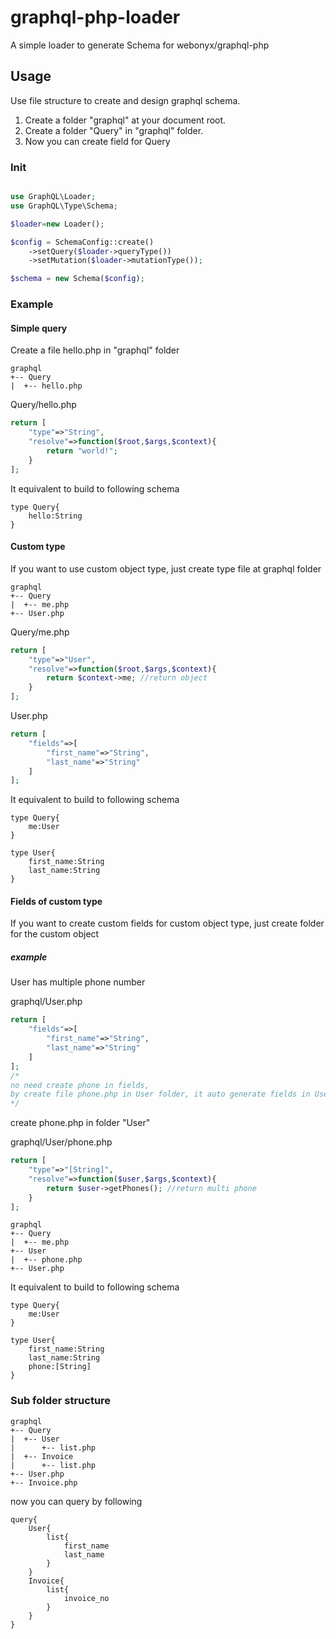 # graphql-php-loader

A simple loader to generate Schema for webonyx/graphql-php

## Usage

Use file structure to create and design graphql schema.

1. Create a folder "graphql" at your document root.
2. Create a folder "Query" in "graphql" folder.
3. Now you can create field for Query

### Init
```php

use GraphQL\Loader;
use GraphQL\Type\Schema;

$loader=new Loader();

$config = SchemaConfig::create()
    ->setQuery($loader->queryType())
    ->setMutation($loader->mutationType());

$schema = new Schema($config);

```

### Example 

#### Simple query
Create a file hello.php in "graphql" folder
```
graphql
+-- Query
|  +-- hello.php
```

Query/hello.php
```php
return [
    "type"=>"String",
    "resolve"=>function($root,$args,$context){
        return "world!";
    }
];
```
It equivalent to build to following schema
```gql
type Query{
    hello:String
}
```

#### Custom type
If you want to use custom object type, just create type file at graphql folder

```
graphql
+-- Query
|  +-- me.php
+-- User.php
```

Query/me.php
```php
return [
    "type"=>"User",
    "resolve"=>function($root,$args,$context){
        return $context->me; //return object
    }
];
```

User.php
```php
return [
    "fields"=>[
        "first_name"=>"String",
        "last_name"=>"String"
    ]
];
```
It equivalent to build to following schema
```gql
type Query{
    me:User
}

type User{
    first_name:String
    last_name:String
}
```

#### Fields of custom type
If you want to create custom fields for custom object type, just create folder for the custom object

##### example
User has multiple phone number

graphql/User.php
```php
return [
    "fields"=>[
        "first_name"=>"String",
        "last_name"=>"String"
    ]
];
/* 
no need create phone in fields,
by create file phone.php in User folder, it auto generate fields in User type
*/
```

create phone.php in folder "User"

graphql/User/phone.php
```php
return [
    "type"=>"[String]",
    "resolve"=>function($user,$args,$context){
        return $user->getPhones(); //return multi phone
    }
];
```

```
graphql
+-- Query
|  +-- me.php
+-- User
|  +-- phone.php
+-- User.php
```
It equivalent to build to following schema
```gql
type Query{
    me:User
}

type User{
    first_name:String
    last_name:String
    phone:[String]
}
```


### Sub folder structure

```
graphql
+-- Query
|  +-- User
|      +-- list.php
|  +-- Invoice
|      +-- list.php
+-- User.php
+-- Invoice.php
```

now you can query by following
```gql
query{
    User{
        list{
            first_name
            last_name
        }
    }
    Invoice{
        list{
            invoice_no
        }
    }
}
```




